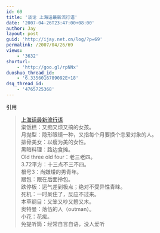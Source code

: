 ```yaml
---
id: 69
title: '谈论 上海话最新流行语'
date: '2007-04-26T23:47:00+08:00'
author: Jay
layout: post
guid: 'http://ijay.net.cn/log/?p=69'
permalink: /2007/04/26/69
views:
    - '3632'
shorturl:
    - 'http://goo.gl/rpNNx'
duoshuo_thread_id:
    - '6.3356016789092E+18'
dsq_thread_id:
    - '4765725368'
---
```


<p> </p><p>引用 <blockquote><a href="http://timiyang.spaces.live.com/blog/cns!B67C9B283E26BE9C!192.entry">上海话最新流行语</a><br /><div>粢饭糕：又痴又烦又搞的女孩。 <br />月抛型：隐形眼镜一种，又指每个月要换个恋爱对象的人。 <br />排骨美女：以瘦为美的女性。 <br />黑暗料理：路边食摊。 <br />Old three old four：老三老四。 <br />3.72平方：十三点不三不四。  <br />根号3：尚嫌矮的男青年。<br />跟包：跟在后面拎包。 <br />跌停板：运气差到极点；绝对不受异性青睐。 <br />死机：一时呆住了，反应不过来。  <br />本草纲目：又笨又吵又戆又木。  <br />奥特曼：落伍的人（outman）。 <br />小花：花痴。 <br />免提听筒：经常自言自语，没人爱听</div></blockquote></p>